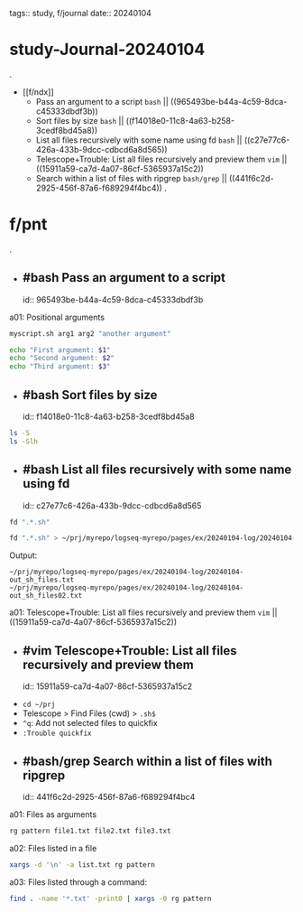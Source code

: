 tags:: study, f/journal
date:: 20240104

# study-Journal-20240104
.
- [[f/ndx]]
  - Pass an argument to a script `bash` || ((965493be-b44a-4c59-8dca-c45333dbdf3b))
  - Sort files by size `bash` || ((f14018e0-11c8-4a63-b258-3cedf8bd45a8))
  - List all files recursively with some name using fd `bash` || ((c27e77c6-426a-433b-9dcc-cdbcd6a8d565))
  - Telescope+Trouble: List all files recursively and preview them `vim` || ((15911a59-ca7d-4a07-86cf-5365937a15c2))
  - Search within a list of files with ripgrep `bash/grep` || ((441f6c2d-2925-456f-87a6-f689294f4bc4))
.
# f/pnt
.
- ## #bash Pass an argument to a script
  id:: 965493be-b44a-4c59-8dca-c45333dbdf3b

a01: Positional arguments

```sh
myscript.sh arg1 arg2 "another argument"
```

```sh
echo "First argument: $1"
echo "Second argument: $2"
echo "Third argument: $3"
```

- ## #bash Sort files by size
  id:: f14018e0-11c8-4a63-b258-3cedf8bd45a8

```sh
ls -S
ls -Slh
```

- ## #bash List all files recursively with some name using fd
  id:: c27e77c6-426a-433b-9dcc-cdbcd6a8d565

```sh
fd ".*.sh"
```

```sh
fd ".*.sh" > ~/prj/myrepo/logseq-myrepo/pages/ex/20240104-log/20240104-out_sh_files.txt
```

Output: 

	~/prj/myrepo/logseq-myrepo/pages/ex/20240104-log/20240104-out_sh_files.txt
	~/prj/myrepo/logseq-myrepo/pages/ex/20240104-log/20240104-out_sh_files02.txt

a01: Telescope+Trouble: List all files recursively and preview them `vim` || ((15911a59-ca7d-4a07-86cf-5365937a15c2))

- ## #vim Telescope+Trouble: List all files recursively and preview them
  id:: 15911a59-ca7d-4a07-86cf-5365937a15c2

* `cd ~/prj`
* Telescope > Find Files (cwd) > `.sh$`
* `^q`: Add not selected files to quickfix
* `:Trouble quickfix`

- ## #bash/grep Search within a list of files with ripgrep
  id:: 441f6c2d-2925-456f-87a6-f689294f4bc4

a01: Files as arguments

```sh
rg pattern file1.txt file2.txt file3.txt
```

a02: Files listed in a file

```sh
xargs -d '\n' -a list.txt rg pattern
```

a03: Files listed through a command:

```sh
find . -name '*.txt' -print0 | xargs -0 rg pattern
```

